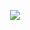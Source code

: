 <p align="center">
  <img src="https://media.giphy.com/media/26FPB9J8XlrBPtcg8/giphy.gifn" />
</p>

